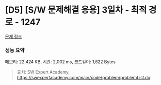 # [D5] [S/W 문제해결 응용] 3일차 - 최적 경로 - 1247 

[문제 링크](https://swexpertacademy.com/main/code/problem/problemDetail.do?contestProbId=AV15OZ4qAPICFAYD) 

### 성능 요약

메모리: 22,424 KB, 시간: 2,002 ms, 코드길이: 1,622 Bytes



> 출처: SW Expert Academy, https://swexpertacademy.com/main/code/problem/problemList.do